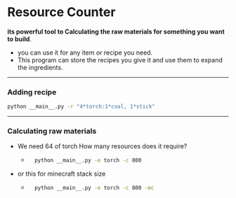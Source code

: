 # Resource Counter

**its powerful tool to Calculating the raw materials for something you want to build**.

- you can use it for any item or recipe you need.
- This program can store the recipes you give it and use them to expand the ingredients.

<hr>

<h3>Adding recipe</h3>

```bash
python __main__.py -r "4*torch:1*coal, 1*stick"
```

<hr>

<h3>Calculating raw materials</h3>

- We need 64 of torch How many resources does it require?
    - ```bash
        python __main__.py -e torch -c 800
      ```
- or this for minecraft stack size
    - ```bash
        python __main__.py -e torch -c 800 -mc
      ```

